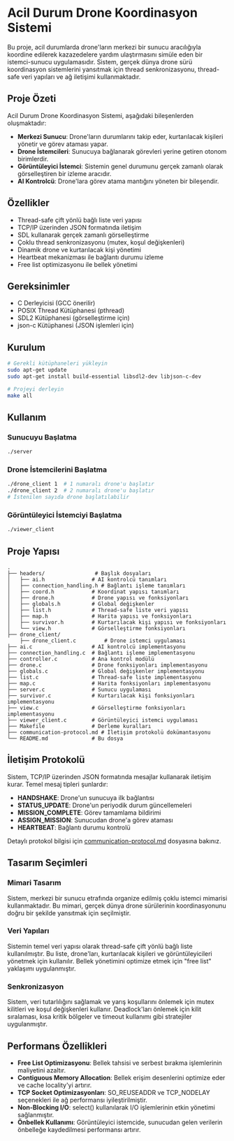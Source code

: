 # Acil Durum Drone Koordinasyon Sistemi

Bu proje, acil durumlarda drone'ların merkezi bir sunucu aracılığıyla koordine edilerek kazazedelere yardım ulaştırmasını simüle eden bir istemci-sunucu uygulamasıdır. Sistem, gerçek dünya drone sürü koordinasyon sistemlerini yansıtmak için thread senkronizasyonu, thread-safe veri yapıları ve ağ iletişimi kullanmaktadır.

## Proje Özeti

Acil Durum Drone Koordinasyon Sistemi, aşağıdaki bileşenlerden oluşmaktadır:

- **Merkezi Sunucu**: Drone'ların durumlarını takip eder, kurtarılacak kişileri yönetir ve görev ataması yapar.
- **Drone İstemcileri**: Sunucuya bağlanarak görevleri yerine getiren otonom birimlerdir.
- **Görüntüleyici İstemci**: Sistemin genel durumunu gerçek zamanlı olarak görselleştiren bir izleme aracıdır.
- **AI Kontrolcü**: Drone'lara görev atama mantığını yöneten bir bileşendir.

## Özellikler

- Thread-safe çift yönlü bağlı liste veri yapısı
- TCP/IP üzerinden JSON formatında iletişim
- SDL kullanarak gerçek zamanlı görselleştirme
- Çoklu thread senkronizasyonu (mutex, koşul değişkenleri)
- Dinamik drone ve kurtarılacak kişi yönetimi
- Heartbeat mekanizması ile bağlantı durumu izleme
- Free list optimizasyonu ile bellek yönetimi

## Gereksinimler

- C Derleyicisi (GCC önerilir)
- POSIX Thread Kütüphanesi (pthread)
- SDL2 Kütüphanesi (görselleştirme için)
- json-c Kütüphanesi (JSON işlemleri için)

## Kurulum

```bash
# Gerekli kütüphaneleri yükleyin
sudo apt-get update
sudo apt-get install build-essential libsdl2-dev libjson-c-dev

# Projeyi derleyin
make all
```

## Kullanım

### Sunucuyu Başlatma

```bash
./server
```

### Drone İstemcilerini Başlatma

```bash
./drone_client 1  # 1 numaralı drone'u başlatır
./drone_client 2  # 2 numaralı drone'u başlatır
# İstenilen sayıda drone başlatılabilir
```

### Görüntüleyici İstemciyi Başlatma

```bash
./viewer_client
```

## Proje Yapısı

```
.
├── headers/                # Başlık dosyaları
│   ├── ai.h               # AI kontrolcü tanımları
│   ├── connection_handling.h # Bağlantı işleme tanımları
│   ├── coord.h            # Koordinat yapısı tanımları
│   ├── drone.h            # Drone yapısı ve fonksiyonları
│   ├── globals.h          # Global değişkenler
│   ├── list.h             # Thread-safe liste veri yapısı
│   ├── map.h              # Harita yapısı ve fonksiyonları
│   ├── survivor.h         # Kurtarılacak kişi yapısı ve fonksiyonları
│   └── view.h             # Görselleştirme fonksiyonları
├── drone_client/
    ├── drone_client.c         # Drone istemci uygulaması
├── ai.c                   # AI kontrolcü implementasyonu
├── connection_handling.c  # Bağlantı işleme implementasyonu
├── controller.c           # Ana kontrol modülü
├── drone.c                # Drone fonksiyonları implementasyonu
├── globals.c              # Global değişkenler implementasyonu
├── list.c                 # Thread-safe liste implementasyonu
├── map.c                  # Harita fonksiyonları implementasyonu
├── server.c               # Sunucu uygulaması
├── survivor.c             # Kurtarılacak kişi fonksiyonları implementasyonu
├── view.c                 # Görselleştirme fonksiyonları implementasyonu
├── viewer_client.c        # Görüntüleyici istemci uygulaması
├── Makefile               # Derleme kuralları
├── communication-protocol.md # İletişim protokolü dokümantasyonu
└── README.md              # Bu dosya
```

## İletişim Protokolü

Sistem, TCP/IP üzerinden JSON formatında mesajlar kullanarak iletişim kurar. Temel mesaj tipleri şunlardır:

- **HANDSHAKE**: Drone'un sunucuya ilk bağlantısı
- **STATUS_UPDATE**: Drone'un periyodik durum güncellemeleri
- **MISSION_COMPLETE**: Görev tamamlama bildirimi
- **ASSIGN_MISSION**: Sunucudan drone'a görev ataması
- **HEARTBEAT**: Bağlantı durumu kontrolü

Detaylı protokol bilgisi için [communication-protocol.md](communication-protocol.md) dosyasına bakınız.

## Tasarım Seçimleri

### Mimari Tasarım

Sistem, merkezi bir sunucu etrafında organize edilmiş çoklu istemci mimarisi kullanmaktadır. Bu mimari, gerçek dünya drone sürülerinin koordinasyonunu doğru bir şekilde yansıtmak için seçilmiştir.

### Veri Yapıları

Sistemin temel veri yapısı olarak thread-safe çift yönlü bağlı liste kullanılmıştır. Bu liste, drone'ları, kurtarılacak kişileri ve görüntüleyicileri yönetmek için kullanılır. Bellek yönetimini optimize etmek için "free list" yaklaşımı uygulanmıştır.

### Senkronizasyon

Sistem, veri tutarlılığını sağlamak ve yarış koşullarını önlemek için mutex kilitleri ve koşul değişkenleri kullanır. Deadlock'ları önlemek için kilit sıralaması, kısa kritik bölgeler ve timeout kullanımı gibi stratejiler uygulanmıştır.

## Performans Özellikleri

- **Free List Optimizasyonu**: Bellek tahsisi ve serbest bırakma işlemlerinin maliyetini azaltır.
- **Contiguous Memory Allocation**: Bellek erişim desenlerini optimize eder ve cache locality'yi artırır.
- **TCP Socket Optimizasyonları**: SO_REUSEADDR ve TCP_NODELAY seçenekleri ile ağ performansı iyileştirilmiştir.
- **Non-Blocking I/O**: select() kullanılarak I/O işlemlerinin etkin yönetimi sağlanmıştır.
- **Önbellek Kullanımı**: Görüntüleyici istemcide, sunucudan gelen verilerin önbelleğe kaydedilmesi performansı artırır.


